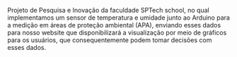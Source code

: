 Projeto de Pesquisa e Inovação da faculdade SPTech school, no qual implementamos um sensor de temperatura e umidade junto ao Arduino para a medição em áreas de proteção ambiental (APA), enviando esses dados para nosso website que disponibilizará a visualização por meio de gráficos para os usuários, que consequentemente podem tomar decisões com esses dados.
